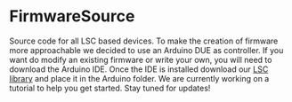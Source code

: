 # FirmwareSource
Source code for all LSC based devices.
To make the creation of firmware more approachable we decided to use an Arduino DUE as controller. If you want do modify an existing firmware or write your own, you will need to download the Arduino IDE. Once the IDE is installed download our [LSC library](https://github.com/ferrovac/libraries) and place it in the Arduino folder. We are currently working on a tutorial to help you get started. Stay tuned for updates!

